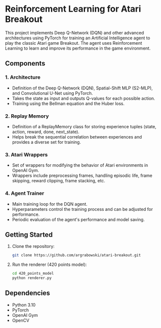 # Reinforcement Learning for Atari Breakout

This project implements Deep Q-Network (DQN) and other advanced architectures using PyTorch for training an Artificial Intelligence agent to play the classic Atari game Breakout. The agent uses Reinforcement Learning to learn and improve its performance in the game environment.

## Components

### 1. Architecture

- Definition of the Deep Q-Network (DQN), Spatial-Shift MLP (S2-MLP), and Convolutional U-Net using PyTorch.
- Takes the state as input and outputs Q-values for each possible action.
- Training using the Bellman equation and the Huber loss.

### 2. Replay Memory

- Definition of a ReplayMemory class for storing experience tuples (state, action, reward, done, next_state).
- Helps break the sequential correlation between experiences and provides a diverse set for training.

### 3. Atari Wrappers

- Set of wrappers for modifying the behavior of Atari environments in OpenAI Gym.
- Wrappers include preprocessing frames, handling episodic life, frame skipping, reward clipping, frame stacking, etc.

### 4. Agent Trainer

- Main training loop for the DQN agent.
- Hyperparameters control the training process and can be adjusted for performance.
- Periodic evaluation of the agent's performance and model saving.

## Getting Started

1. Clone the repository:

   ```bash
   git clone https://github.com/argrabowski/atari-breakout.git
   ```

2. Run the renderer (420 points model):

   ```bash
   cd 420_points_model
   python renderer.py
   ```

## Dependencies

- Python 3.10
- PyTorch
- OpenAI Gym
- OpenCV
